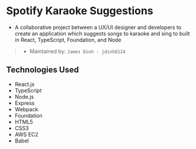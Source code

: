 # Spotify Karaoke Suggestions
- A collaborative project between a UX/UI designer and developers to create an application which suggests songs to karaoke and sing to built in React, TypeScript, Foundation, and Node

> - Maintained by: `James Dinh - jdinh8124`


## Technologies Used
- React.js
- TypeScript
- Node.js
- Express
- Webpack
- Foundation
- HTML5
- CSS3
- AWS EC2
- Babel
